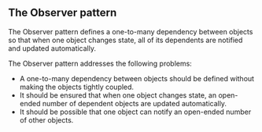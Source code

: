 ## The Observer pattern

The Observer pattern defines a one-to-many dependency between objects so that when one object changes state, all of its dependents are notified and updated automatically.

The Observer pattern addresses the following problems:
* A one-to-many dependency between objects should be defined without making the objects tightly coupled.
* It should be ensured that when one object changes state, an open-ended number of dependent objects are updated automatically.
* It should be possible that one object can notify an open-ended number of other objects.